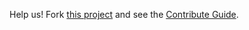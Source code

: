 <CHeader
  title="Accessible Internet"
  subtitle="Accessibility Guide for Web Developers"
  contributeMessage="Contribute with this project"
/>

Help us! Fork [this project](https://github.com/acessibilidade-for-devs/acessibilidade-for-devs.github.io) and see the [Contribute Guide](https://github.com/acessibilidade-for-devs/acessibilidade-for-devs.github.io/blob/develop/CONTRIBUTING.md).
